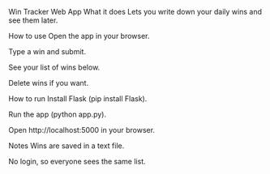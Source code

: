 Win Tracker Web App
What it does
Lets you write down your daily wins and see them later.

How to use
Open the app in your browser.

Type a win and submit.

See your list of wins below.

Delete wins if you want.

How to run
Install Flask (pip install Flask).

Run the app (python app.py).

Open http://localhost:5000 in your browser.

Notes
Wins are saved in a text file.

No login, so everyone sees the same list.
